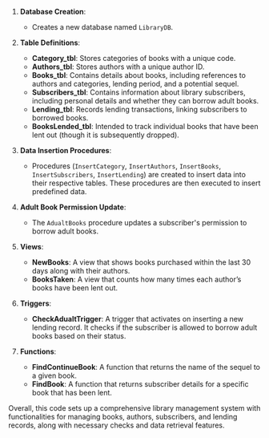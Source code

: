 1. **Database Creation**:
   - Creates a new database named `LibraryDB`.

2. **Table Definitions**:
   - **Category_tbl**: Stores categories of books with a unique code.
   - **Authors_tbl**: Stores authors with a unique author ID.
   - **Books_tbl**: Contains details about books, including references to authors and categories, lending period, and a potential sequel.
   - **Subscribers_tbl**: Contains information about library subscribers, including personal details and whether they can borrow adult books.
   - **Lending_tbl**: Records lending transactions, linking subscribers to borrowed books.
   - **BooksLended_tbl**: Intended to track individual books that have been lent out (though it is subsequently dropped).

3. **Data Insertion Procedures**:
   - Procedures (`InsertCategory`, `InsertAuthors`, `InsertBooks`, `InsertSubscribers`, `InsertLending`) are created to insert data into their respective tables. These procedures are then executed to insert predefined data.

4. **Adult Book Permission Update**:
   - The `AdualtBooks` procedure updates a subscriber's permission to borrow adult books.

5. **Views**:
   - **NewBooks**: A view that shows books purchased within the last 30 days along with their authors.
   - **BooksTaken**: A view that counts how many times each author’s books have been lent out.

6. **Triggers**:
   - **CheckAdualtTrigger**: A trigger that activates on inserting a new lending record. It checks if the subscriber is allowed to borrow adult books based on their status.

7. **Functions**:
   - **FindContinueBook**: A function that returns the name of the sequel to a given book.
   - **FindBook**: A function that returns subscriber details for a specific book that has been lent.

Overall, this code sets up a comprehensive library management system with functionalities for managing books, authors, subscribers, and lending records, along with necessary checks and data retrieval features.
